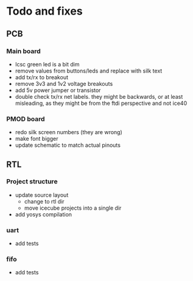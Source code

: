 # Todo and fixes

## PCB

### Main board

- lcsc green led is a bit dim
- remove values from buttons/leds and replace with silk text
- add tx/rx to breakout
- remove 3v3 and 1v2 voltage breakouts
- add 5v power jumper or transistor
- double check tx/rx net labels. they might be backwards, or at
  least misleading, as they might be from the ftdi perspective
  and not ice40

### PMOD board

- redo silk screen numbers (they are wrong)
- make font bigger
- update schematic to match actual pinouts

## RTL

### Project structure

- update source layout
  - change to rtl dir
  - move icecube projects into a single dir
- add yosys compilation

### uart

- add tests

### fifo

- add tests
